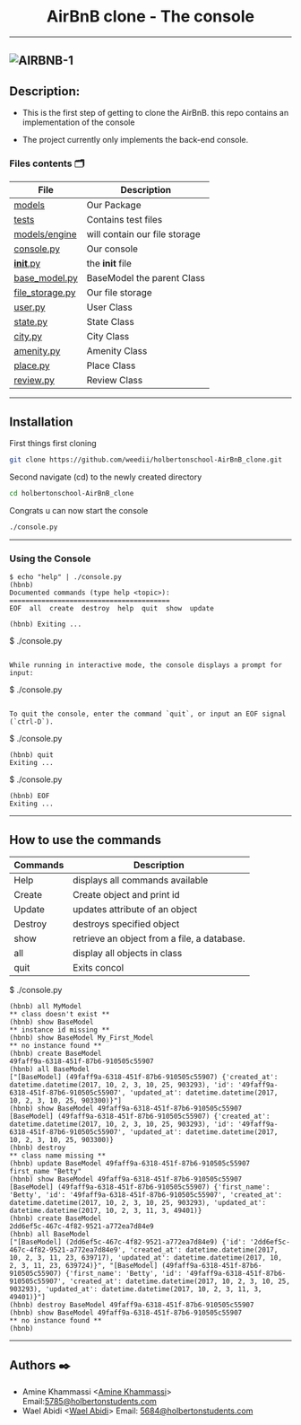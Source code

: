 <h1 align="center">AirBnB clone - The console</h1>

---
![AIRBNB-1](https://scontent.ftun9-1.fna.fbcdn.net/v/t1.15752-9/332943001_1148770339848776_1838865706291267138_n.png?_nc_cat=102&ccb=1-7&_nc_sid=ae9488&_nc_ohc=79i4d4CnptoAX9aNJcs&tn=fu1T55lF8FGUQoRe&_nc_ht=scontent.ftun9-1.fna&oh=03_AdTwcypcHtPJ3cyPPMCOZeibmEqIYDbrtDYVvrcH04CCJQ&oe=641F0242)
---


## Description:

- This is the first step of getting to clone the AirBnB. this repo contains an implementation of the console

- The project currently only implements the back-end console.


### Files contents :card_index_dividers:

| File                                               | Description                   |
| -------------------------------------------------- | ----------------------------- |
| [models](./models/)                                | Our Package                   |
| [tests](./tests/)                                  | Contains test files           |
| [models/engine](./models/engine/)                  | will contain our file storage |
| [console.py](./console.py)                         | Our console                   |
| [__init__.py](./models/__init__.py)                | the __init__ file             |
| [base_model.py](./models/base_model.py)            | BaseModel the parent Class    |
| [file_storage.py](./models/engine/file_storage.py) | Our file storage              |
| [user.py](./models/user.py)                        | User Class                    |
| [state.py](./models/state.py)                      | State Class                   |
| [city.py](./models/city.py)                        | City Class                    |
| [amenity.py](./models/amenity.py)                  | Amenity Class                 |
| [place.py](./models/place.py)                      | Place Class                   |
| [review.py](./models/review.py)                    | Review Class                  |

---

## Installation

First things first cloning

```bash
git clone https://github.com/weedii/holbertonschool-AirBnB_clone.git
```
Second navigate (cd) to the newly created directory
```bash
cd holbertonschool-AirBnB_clone 
``` 
Congrats u can now start the console
```bash
./console.py 
```

---

### Using the Console

```
$ echo "help" | ./console.py
(hbnb) 
Documented commands (type help <topic>):
========================================
EOF  all  create  destroy  help  quit  show  update

(hbnb) Exiting ...
```
$ ./console.py
```

While running in interactive mode, the console displays a prompt for input:

```
$ ./console.py
```

To quit the console, enter the command `quit`, or input an EOF signal 
(`ctrl-D`).

```
$ ./console.py

```
(hbnb) quit
Exiting ...
```

$ ./console.py

```
(hbnb) EOF
Exiting ...
```

---

## How to use the commands

| Commands | Description                                 |
| -------- | ------------------------------------------- |
| Help     | displays all commands available             |
| Create   | Create object and print id                  |
| Update   | updates attribute of an object              |
| Destroy  | destroys specified object                   |
| show     | retrieve an object from a file, a database. |
| all      | display all objects in class                |
| quit     | Exits concol                                |


$ ./console.py

```
(hbnb) all MyModel
** class doesn't exist **
(hbnb) show BaseModel
** instance id missing **
(hbnb) show BaseModel My_First_Model
** no instance found **
(hbnb) create BaseModel
49faff9a-6318-451f-87b6-910505c55907
(hbnb) all BaseModel
["[BaseModel] (49faff9a-6318-451f-87b6-910505c55907) {'created_at': datetime.datetime(2017, 10, 2, 3, 10, 25, 903293), 'id': '49faff9a-6318-451f-87b6-910505c55907', 'updated_at': datetime.datetime(2017, 10, 2, 3, 10, 25, 903300)}"]
(hbnb) show BaseModel 49faff9a-6318-451f-87b6-910505c55907
[BaseModel] (49faff9a-6318-451f-87b6-910505c55907) {'created_at': datetime.datetime(2017, 10, 2, 3, 10, 25, 903293), 'id': '49faff9a-6318-451f-87b6-910505c55907', 'updated_at': datetime.datetime(2017, 10, 2, 3, 10, 25, 903300)}
(hbnb) destroy
** class name missing **
(hbnb) update BaseModel 49faff9a-6318-451f-87b6-910505c55907 first_name "Betty"
(hbnb) show BaseModel 49faff9a-6318-451f-87b6-910505c55907
[BaseModel] (49faff9a-6318-451f-87b6-910505c55907) {'first_name': 'Betty', 'id': '49faff9a-6318-451f-87b6-910505c55907', 'created_at': datetime.datetime(2017, 10, 2, 3, 10, 25, 903293), 'updated_at': datetime.datetime(2017, 10, 2, 3, 11, 3, 49401)}
(hbnb) create BaseModel
2dd6ef5c-467c-4f82-9521-a772ea7d84e9
(hbnb) all BaseModel
["[BaseModel] (2dd6ef5c-467c-4f82-9521-a772ea7d84e9) {'id': '2dd6ef5c-467c-4f82-9521-a772ea7d84e9', 'created_at': datetime.datetime(2017, 10, 2, 3, 11, 23, 639717), 'updated_at': datetime.datetime(2017, 10, 2, 3, 11, 23, 639724)}", "[BaseModel] (49faff9a-6318-451f-87b6-910505c55907) {'first_name': 'Betty', 'id': '49faff9a-6318-451f-87b6-910505c55907', 'created_at': datetime.datetime(2017, 10, 2, 3, 10, 25, 903293), 'updated_at': datetime.datetime(2017, 10, 2, 3, 11, 3, 49401)}"]
(hbnb) destroy BaseModel 49faff9a-6318-451f-87b6-910505c55907
(hbnb) show BaseModel 49faff9a-6318-451f-87b6-910505c55907
** no instance found **
(hbnb) 
```

---

## Authors :black_nib:
* Amine Khammassi <[Amine Khammassi](https://github.com/aminekham)> Email:<5785@holbertonstudents.com>
* Wael Abidi <[Wael Abidi](https://github.com/weedii)> Email: <5684@holbertonstudents.com>
